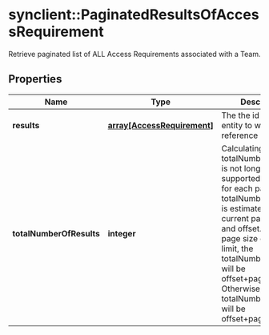 # synclient::PaginatedResultsOfAccessRequirement

Retrieve paginated list of ALL Access Requirements associated with a Team.
## Properties
Name | Type | Description | Notes
------------ | ------------- | ------------- | -------------
**results** | [**array[AccessRequirement]**](AccessRequirement.md) | The the id of the entity to which this reference refers | [optional] 
**totalNumberOfResults** | **integer** | Calculating the actual totalNumberOfResults is not longer supported. Therefore, for each page, the totalNumberOfResults is estimated using the current page, limit, and offset. When the page size equals the limit, the totalNumberOfResults will be offset+pageSize+ 1. Otherwise, the totalNumberOfResults will be offset+pageSize.  | [optional] 


